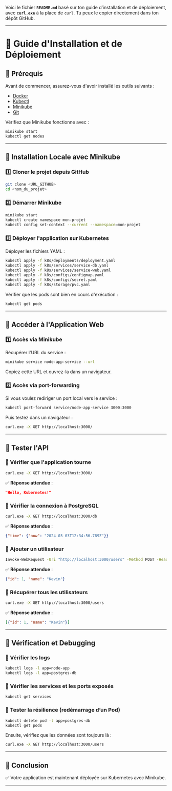Voici le fichier **`README.md`** basé sur ton guide d’installation et de déploiement, avec **`curl.exe`** à la place de `curl`. Tu peux le copier directement dans ton dépôt GitHub.  

---

# 🚀 Guide d'Installation et de Déploiement

## 📌 Prérequis

Avant de commencer, assurez-vous d'avoir installé les outils suivants :

- [Docker](https://docs.docker.com/get-docker/)
- [Kubectl](https://kubernetes.io/docs/tasks/tools/)
- [Minikube](https://minikube.sigs.k8s.io/docs/start/)
- [Git](https://git-scm.com/downloads)

Vérifiez que Minikube fonctionne avec :

```sh
minikube start
kubectl get nodes
```

---

## 📌 Installation Locale avec Minikube

### 1️⃣ Cloner le projet depuis GitHub

```sh
git clone <URL_GITHUB>
cd <nom_du_projet>
```

### 2️⃣ Démarrer Minikube

```sh
minikube start
kubectl create namespace mon-projet
kubectl config set-context --current --namespace=mon-projet
```

### 3️⃣ Déployer l'application sur Kubernetes

Déployer les fichiers YAML :

```sh
kubectl apply -f k8s/deployments/deployment.yaml
kubectl apply -f k8s/services/service-db.yaml
kubectl apply -f k8s/services/service-web.yaml
kubectl apply -f k8s/configs/configmap.yaml
kubectl apply -f k8s/configs/secret.yaml
kubectl apply -f k8s/storage/pvc.yaml
```

Vérifier que les pods sont bien en cours d'exécution :

```sh
kubectl get pods
```

---

## 📌 Accéder à l'Application Web

### 1️⃣ Accès via Minikube

Récupérer l'URL du service :

```sh
minikube service node-app-service --url
```

Copiez cette URL et ouvrez-la dans un navigateur.

### 2️⃣ Accès via port-forwarding

Si vous voulez rediriger un port local vers le service :

```sh
kubectl port-forward service/node-app-service 3000:3000
```

Puis testez dans un navigateur :

```sh
curl.exe -X GET http://localhost:3000/
```

---

## 📌 Tester l'API

### 🔹 Vérifier que l'application tourne

```sh
curl.exe -X GET http://localhost:3000/
```

✅ **Réponse attendue** :

```json
"Hello, Kubernetes!"
```

### 🔹 Vérifier la connexion à PostgreSQL

```sh
curl.exe -X GET http://localhost:3000/db
```

✅ **Réponse attendue** :

```json
{"time": {"now": "2024-03-03T12:34:56.789Z"}}
```

### 🔹 Ajouter un utilisateur

```sh
Invoke-WebRequest -Uri "http://localhost:3000/users" -Method POST -Headers @{"Content-Type"="application/json"} -Body '{"name": "Kevin"}'
```

✅ **Réponse attendue** :

```json
{"id": 1, "name": "Kevin"}
```

### 🔹 Récupérer tous les utilisateurs

```sh
curl.exe -X GET http://localhost:3000/users
```

✅ **Réponse attendue** :

```json
[{"id": 1, "name": "Kevin"}]
```

---

## 📌 Vérification et Debugging

### 🔹 Vérifier les logs

```sh
kubectl logs -l app=node-app
kubectl logs -l app=postgres-db
```

### 🔹 Vérifier les services et les ports exposés

```sh
kubectl get services
```

### 🔹 Tester la résilience (redémarrage d’un Pod)

```sh
kubectl delete pod -l app=postgres-db
kubectl get pods
```

Ensuite, vérifiez que les données sont toujours là :

```sh
curl.exe -X GET http://localhost:3000/users
```

---

## 🎯 Conclusion

✅ Votre application est maintenant déployée sur Kubernetes avec Minikube.  

---
